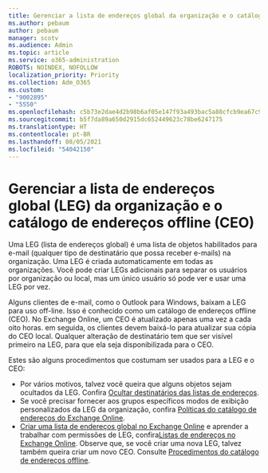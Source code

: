 ```yaml
---
title: Gerenciar a lista de endereços global da organização e o catálogo de endereços offline
ms.author: pebaum
author: pebaum
manager: scotv
ms.audience: Admin
ms.topic: article
ms.service: o365-administration
ROBOTS: NOINDEX, NOFOLLOW
localization_priority: Priority
ms.collection: Adm_O365
ms.custom:
- "9002895"
- "5550"
ms.openlocfilehash: c5b73e2dae4d2b98b6af05e147f93a493bac5a88cfcb9ea67c979264aba34ceb
ms.sourcegitcommit: b5f7da89a650d2915dc652449623c78be6247175
ms.translationtype: HT
ms.contentlocale: pt-BR
ms.lasthandoff: 08/05/2021
ms.locfileid: "54042150"
---
```

# <a name="managing-organization-global-address-list-gal-and-offline-address-book-oab"></a>Gerenciar a lista de endereços global (LEG) da organização e o catálogo de endereços offline (CEO)

Uma LEG (lista de endereços global) é uma lista de objetos habilitados para e-mail (qualquer tipo de destinatário que possa receber e-mails) na organização. Uma LEG é criada automaticamente em todas as organizações. Você pode criar LEGs adicionais para separar os usuários por organização ou local, mas um único usuário só pode ver e usar uma LEG por vez.

Alguns clientes de e-mail, como o Outlook para Windows, baixam a LEG para uso off-line. Isso é conhecido como um catálogo de endereços offline (CEO). No Exchange Online, um CEO é atualizado apenas uma vez a cada oito horas. em seguida, os clientes devem baixá-lo para atualizar sua cópia do CEO local. Qualquer alteração de destinatário tem que ser visível primeiro na LEG, para que ela seja disponibilizada para o CEO.

Estes são alguns procedimentos que costumam ser usados para a LEG e o CEO:

- Por vários motivos, talvez você queira que alguns objetos sejam ocultados da LEG. Confira [Ocultar destinatários das listas de endereços](https://docs.microsoft.com/exchange/address-books/address-lists/manage-address-lists#hide-recipients-from-address-lists).
- Se você precisar fornecer aos grupos específicos modos de exibição personalizados da LEG da organização, confira [Políticas do catálogo de endereços do Exchange Online](https://docs.microsoft.com/exchange/address-books/address-book-policies/address-book-policies).
- [Criar uma lista de endereços global no Exchange Online](https://docs.microsoft.com/exchange/address-books/address-lists/create-global-address-list) e aprender a trabalhar com permissões de LEG, confira[Listas de endereços no Exchange Online](https://docs.microsoft.com/exchange/address-books/address-lists/address-lists). Observe que, se você criar uma nova LEG, talvez também queira criar um novo CEO. Consulte [Procedimentos do catálogo de endereços offline](https://docs.microsoft.com/exchange/address-books/offline-address-books/offline-address-book-procedures).
